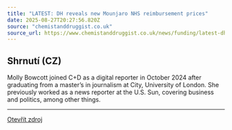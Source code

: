 ```yaml
---
title: "LATEST: DH reveals new Mounjaro NHS reimbursement prices"
date: 2025-08-27T20:27:56.820Z
source: "chemistanddruggist.co.uk"
source_url: https://www.chemistanddruggist.co.uk/news/funding/latest-dh-reveals-new-mounjaro-nhs-reimbursement-prices-F5RGTAUMHNAN5IQVPNPE2SW75Q/
---
```


## Shrnutí (CZ)
Molly Bowcott joined C+D as a digital reporter in October 2024 after graduating from a master’s in journalism at City, University of London. She previously worked as a news reporter at the U.S. Sun, covering business and politics, among other things.

---

[Otevřít zdroj](https://www.chemistanddruggist.co.uk/news/funding/latest-dh-reveals-new-mounjaro-nhs-reimbursement-prices-F5RGTAUMHNAN5IQVPNPE2SW75Q/)
